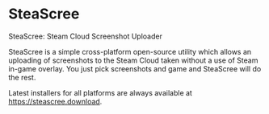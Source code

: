 # SteaScree

SteaScree: Steam Cloud Screenshot Uploader

SteaScree is a simple cross-platform open-source utility which allows an uploading of screenshots to the Steam Cloud taken without a use of Steam in-game overlay. You just pick screenshots and game and SteaScree will do the rest.

Latest installers for all platforms are always available at https://steascree.download.
